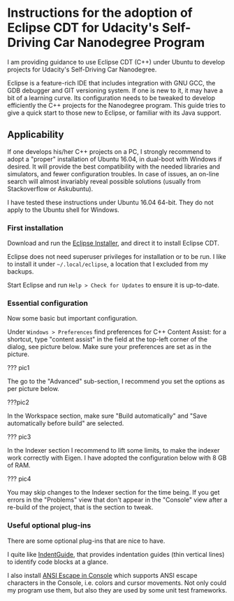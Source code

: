 # Instructions for the adoption of Eclipse CDT for  Udacity's Self-Driving Car Nanodegree Program

I am providing guidance to use Eclipse CDT (C++) under Ubuntu to develop projects for Udacity's Self-Driving Car Nanodegree.  

Eclipse is a feature-rich IDE that includes integration with GNU GCC, the GDB debugger and GIT versioning system. If one is new to it, it may have a bit of a learning curve. Its configuration needs to be tweaked to develop efficiently the C++ projects for the Nanodegree program. This guide tries to give a quick start to those new to Eclipse, or familiar with its Java support.

## Applicability
 
If one develops his/her C++ projects on a PC, I strongly recommend to adopt a "proper" installation of Ubuntu 16.04, in dual-boot with Windows if desired. It will provide the best compatibility with the needed libraries and simulators, and fewer configuration troubles. In case of issues, an on-line search will almost invariably reveal possible solutions (usually from Stackoverflow or Askubuntu).
  
I have tested these instructions under Ubuntu 16.04 64-bit. They do not apply to the Ubuntu shell for Windows.


### First installation


Download and run the [Eclipse Installer](http://www.eclipse.org/downloads/eclipse-packages/), and direct it to install Eclipse CDT.

Eclipse does not need superuser privileges for installation or to be run. I like to install it under `~/.local/eclipse`, a location that I excluded from my backups.

Start Eclipse and run `Help > Check for Updates` to ensure it is up-to-date.

### Essential configuration

Now some basic but important configuration.

Under `Windows > Preferences` find preferences for C++ Content Assist: for a shortcut, type "content assist" in the field at the top-left corner of the dialog, see picture below. Make sure your preferences are set as in the picture.
 
 ??? pic1
 
 The go to the "Advanced" sub-section, I recommend you set the options as per picture below.
 
 ???pic2
 
 In the Workspace section, make sure "Build automatically" and "Save automatically before build" are selected.
 
 ??? pic3
 
 In the Indexer section I recommend to lift some limits, to make the indexer work correctly with Eigen. I have adopted the configuration below with 8 GB of RAM.
 
 ??? pic4
 
 You may skip changes to the Indexer section for the time being. If you get errors in the "Problems" view that don't appear in the "Console" view after a re-build of the project, that is the section to tweak. 

### Useful optional plug-ins

There are some optional plug-ins that are nice to have.

I quite like [IndentGuide](https://sschaef.github.io/IndentGuide/), that provides indentation guides (thin vertical lines) to identify code blocks at a glance.

I also install [ANSI Escape in Console](https://marketplace.eclipse.org/content/ansi-escape-console) which supports ANSI escape characters in the Console, i.e. colors and cursor movements. Not only could my program use them, but also they are used by some unit test frameworks. 



